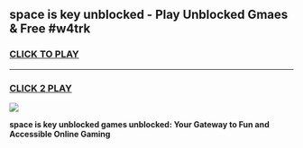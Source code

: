 
## space is key unblocked - Play Unblocked Gmaes & Free #w4trk
<h3>
<a href="https://news.freeplayer.one?title=space_is_key_unblocked&ref=24F">CLICK TO PLAY</a></h3>
<hr>

<h3>
<a href="https://news.freeplayer.one?title=space_is_key_unblocked&ref=24F">CLICK 2 PLAY</a>
  
</h3>

<a href="https://news.freeplayer.one?title=space_is_key_unblocked&ref=24F/"><img src="https://clearcache.store/games.png"></a>


**space is key unblocked games unblocked: Your Gateway to Fun and Accessible Online Gaming**
